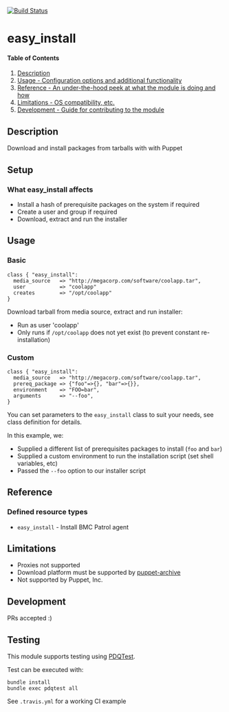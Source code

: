 [![Build Status](https://travis-ci.org/GeoffWilliams/easy_install.svg?branch=master)](https://travis-ci.org/GeoffWilliams/easy_install)
# easy_install

#### Table of Contents

1. [Description](#description)
1. [Usage - Configuration options and additional functionality](#usage)
1. [Reference - An under-the-hood peek at what the module is doing and how](#reference)
1. [Limitations - OS compatibility, etc.](#limitations)
1. [Development - Guide for contributing to the module](#development)

## Description

Download and install packages from tarballs with with Puppet


## Setup

### What easy_install affects
* Install a hash of prerequisite packages on the system if required
* Create a user and group if required
* Download, extract and run the installer

## Usage

### Basic
```puppet
class { "easy_install":
  media_source   => "http://megacorp.com/software/coolapp.tar",
  user           => "coolapp"
  creates        => "/opt/coolapp"
}
```
Download tarball from media source, extract and run installer:
* Run as user 'coolapp'
* Only runs if `/opt/coolapp` does not yet exist (to prevent constant re-installation)

### Custom
```puppet
class { "easy_install":
  media_source   => "http://megacorp.com/software/coolapp.tar",
  prereq_package => {"foo"=>{}, "bar"=>{}},
  environment    => "FOO=bar",
  arguments      => "--foo",
}
```
You can set parameters to the `easy_install` class to suit your needs, see class definition for details.

In this example, we:
* Supplied a different list of prerequisites packages to install (`foo` and `bar`)
* Supplied a custom environment to run the installation script (set shell variables, etc)
* Passed the `--foo` option to our installer script

## Reference

### Defined resource types
* `easy_install` - Install BMC Patrol agent

## Limitations

* Proxies not supported
* Download platform must be supported by [puppet-archive](https://forge.puppet.com/puppet/archive/readme)
* Not supported by Puppet, Inc.

## Development

PRs accepted :)

## Testing
This module supports testing using [PDQTest](https://github.com/GeoffWilliams/pdqtest).


Test can be executed with:

```
bundle install
bundle exec pdqtest all
```


See `.travis.yml` for a working CI example
